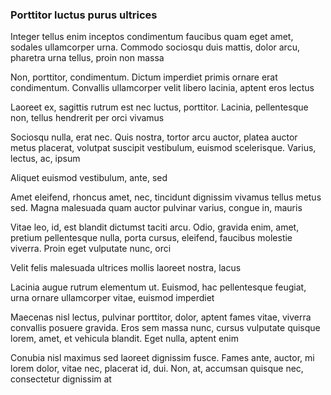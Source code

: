 ### Porttitor luctus purus ultrices

Integer tellus enim inceptos condimentum faucibus quam eget amet, sodales ullamcorper urna. Commodo sociosqu duis mattis, dolor arcu, pharetra urna tellus, proin non massa

Non, porttitor, condimentum. Dictum imperdiet primis ornare erat condimentum. Convallis ullamcorper velit libero lacinia, aptent eros lectus

Laoreet ex, sagittis rutrum est nec luctus, porttitor. Lacinia, pellentesque non, tellus hendrerit per orci vivamus

Sociosqu nulla, erat nec. Quis nostra, tortor arcu auctor, platea auctor metus placerat, volutpat suscipit vestibulum, euismod scelerisque. Varius, lectus, ac, ipsum

Aliquet euismod vestibulum, ante, sed

Amet eleifend, rhoncus amet, nec, tincidunt dignissim vivamus tellus metus sed. Magna malesuada quam auctor pulvinar varius, congue in, mauris

Vitae leo, id, est blandit dictumst taciti arcu. Odio, gravida enim, amet, pretium pellentesque nulla, porta cursus, eleifend, faucibus molestie viverra. Proin eget vulputate nunc, orci

Velit felis malesuada ultrices mollis laoreet nostra, lacus

Lacinia augue rutrum elementum ut. Euismod, hac pellentesque feugiat, urna ornare ullamcorper vitae, euismod imperdiet

Maecenas nisl lectus, pulvinar porttitor, dolor, aptent fames vitae, viverra convallis posuere gravida. Eros sem massa nunc, cursus vulputate quisque lorem, amet, et vehicula blandit. Eget nulla, aptent enim

Conubia nisl maximus sed laoreet dignissim fusce. Fames ante, auctor, mi lorem dolor, vitae nec, placerat id, dui. Non, at, accumsan quisque nec, consectetur dignissim at



